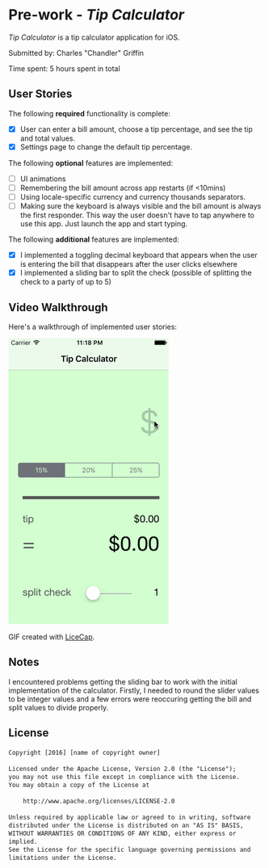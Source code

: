 # Pre-work - *Tip Calculator*

*Tip Calculator* is a tip calculator application for iOS.

Submitted by: Charles "Chandler" Griffin

Time spent: 5 hours spent in total

## User Stories

The following **required** functionality is complete:

* [X] User can enter a bill amount, choose a tip percentage, and see the tip and total values.
* [X] Settings page to change the default tip percentage.

The following **optional** features are implemented:
* [ ] UI animations
* [ ] Remembering the bill amount across app restarts (if <10mins)
* [ ] Using locale-specific currency and currency thousands separators.
* [ ] Making sure the keyboard is always visible and the bill amount is always the first responder. This way the user doesn't have to tap anywhere to use this app. Just launch the app and start typing.

The following **additional** features are implemented:

- [X] I implemented a toggling decimal keyboard that appears when the user is entering the bill that disappears after the user clicks elsewhere
- [X] I implemented a sliding bar to split the check (possible of splitting the check to a party of up to 5)

## Video Walkthrough 

Here's a walkthrough of implemented user stories:

![logo](https://github.com/changrif/TipCalculator/blob/master/TipCalcGif.gif)


GIF created with [LiceCap](http://www.cockos.com/licecap/).

## Notes

I encountered problems getting the sliding bar to work with the initial implementation of the calculator. Firstly,
I needed to round the slider values to be integer values and a few errors were reoccuring getting the bill and split
values to divide properly.

## License

    Copyright [2016] [name of copyright owner]

    Licensed under the Apache License, Version 2.0 (the "License");
    you may not use this file except in compliance with the License.
    You may obtain a copy of the License at

        http://www.apache.org/licenses/LICENSE-2.0

    Unless required by applicable law or agreed to in writing, software
    distributed under the License is distributed on an "AS IS" BASIS,
    WITHOUT WARRANTIES OR CONDITIONS OF ANY KIND, either express or implied.
    See the License for the specific language governing permissions and
    limitations under the License.
